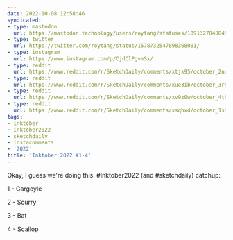 ```yaml
---
date: 2022-10-08 12:58:46
syndicated:
- type: mastodon
  url: https://mastodon.technology/users/roytang/statuses/109132784884573772
- type: twitter
  url: https://twitter.com/roytang/status/1578732547898368001/
- type: instagram
  url: https://www.instagram.com/p/CjdClPgvmSx/
- type: reddit
  url: https://www.reddit.com/r/SketchDaily/comments/xtjx95/october_2nd_birdtober_campo_flicker/iriljht/
- type: reddit
  url: https://www.reddit.com/r/SketchDaily/comments/xue3ib/october_3rd_birdtober_macaroni_penguin/irilkxa/
- type: reddit
  url: https://www.reddit.com/r/SketchDaily/comments/xv9z0w/october_4th_birdtober_hummingbird/irillx5/
- type: reddit
  url: https://www.reddit.com/r/SketchDaily/comments/xsqhx4/october_1st_birdtober_day_1_rooster/irilia5/
tags:
- inktober
- inktober2022
- sketchdaily
- instacomments
- '2022'
title: 'Inktober 2022 #1-4'
---
```


Okay, I guess we're doing this. #Inktober2022 (and #sketchdaily) catchup:

1 - Gargoyle

2 - Scurry

3 - Bat

4 - Scallop